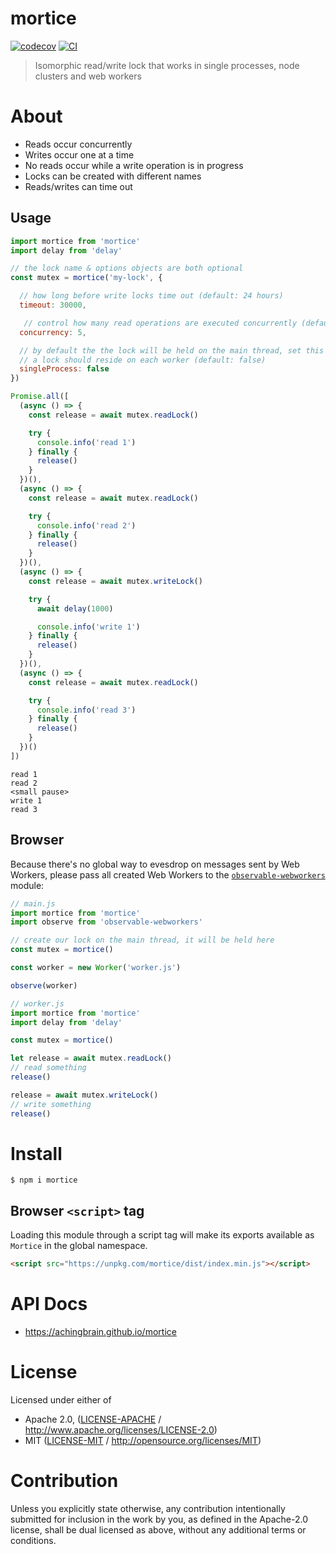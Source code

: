 # mortice

[![codecov](https://img.shields.io/codecov/c/github/achingbrain/mortice.svg?style=flat-square)](https://codecov.io/gh/achingbrain/mortice)
[![CI](https://img.shields.io/github/actions/workflow/status/achingbrain/mortice/js-test-and-release.yml?branch=main\&style=flat-square)](https://github.com/achingbrain/mortice/actions/workflows/js-test-and-release.yml?query=branch%3Amain)

> Isomorphic read/write lock that works in single processes, node clusters and web workers

# About

<!--

!IMPORTANT!

Everything in this README between "# About" and "# Install" is automatically
generated and will be overwritten the next time the doc generator is run.

To make changes to this section, please update the @packageDocumentation section
of src/index.js or src/index.ts

To experiment with formatting, please run "npm run docs" from the root of this
repo and examine the changes made.

-->

- Reads occur concurrently
- Writes occur one at a time
- No reads occur while a write operation is in progress
- Locks can be created with different names
- Reads/writes can time out

## Usage

```javascript
import mortice from 'mortice'
import delay from 'delay'

// the lock name & options objects are both optional
const mutex = mortice('my-lock', {

  // how long before write locks time out (default: 24 hours)
  timeout: 30000,

   // control how many read operations are executed concurrently (default: Infinity)
  concurrency: 5,

  // by default the the lock will be held on the main thread, set this to true if the
  // a lock should reside on each worker (default: false)
  singleProcess: false
})

Promise.all([
  (async () => {
    const release = await mutex.readLock()

    try {
      console.info('read 1')
    } finally {
      release()
    }
  })(),
  (async () => {
    const release = await mutex.readLock()

    try {
      console.info('read 2')
    } finally {
      release()
    }
  })(),
  (async () => {
    const release = await mutex.writeLock()

    try {
      await delay(1000)

      console.info('write 1')
    } finally {
      release()
    }
  })(),
  (async () => {
    const release = await mutex.readLock()

    try {
      console.info('read 3')
    } finally {
      release()
    }
  })()
])
```

```
read 1
read 2
<small pause>
write 1
read 3
```

## Browser

Because there's no global way to evesdrop on messages sent by Web Workers, please pass all created Web Workers to the [`observable-webworkers`](https://npmjs.org/package/observable-webworkers) module:

```javascript
// main.js
import mortice from 'mortice'
import observe from 'observable-webworkers'

// create our lock on the main thread, it will be held here
const mutex = mortice()

const worker = new Worker('worker.js')

observe(worker)
```

```javascript
// worker.js
import mortice from 'mortice'
import delay from 'delay'

const mutex = mortice()

let release = await mutex.readLock()
// read something
release()

release = await mutex.writeLock()
// write something
release()
```

# Install

```console
$ npm i mortice
```

## Browser `<script>` tag

Loading this module through a script tag will make its exports available as `Mortice` in the global namespace.

```html
<script src="https://unpkg.com/mortice/dist/index.min.js"></script>
```

# API Docs

- <https://achingbrain.github.io/mortice>

# License

Licensed under either of

- Apache 2.0, ([LICENSE-APACHE](https://github.com/achingbrain/mortice/LICENSE-APACHE) / <http://www.apache.org/licenses/LICENSE-2.0>)
- MIT ([LICENSE-MIT](https://github.com/achingbrain/mortice/LICENSE-MIT) / <http://opensource.org/licenses/MIT>)

# Contribution

Unless you explicitly state otherwise, any contribution intentionally submitted for inclusion in the work by you, as defined in the Apache-2.0 license, shall be dual licensed as above, without any additional terms or conditions.
